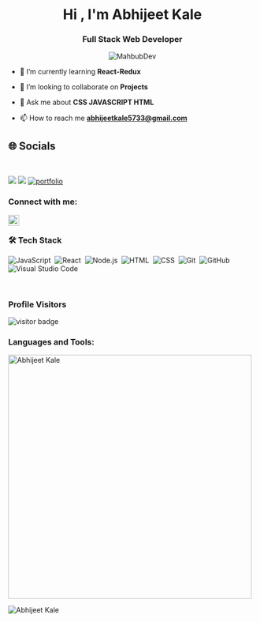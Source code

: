 <h1 align="center">Hi , I'm Abhijeet Kale</h1>
<h3 align="center">

 Full Stack Web Developer

></h3>
<p align="center"> <img src="https://media.tenor.com/BqbIhT4Mb7cAAAAM/programmer-rounded-edges.gif" alt="MahbubDev"/> </p>

- 🌱 I’m currently learning **React-Redux**

- 👯 I’m looking to collaborate on **Projects**

- 💬 Ask me about **CSS JAVASCRIPT HTML**

- 📫 How to reach me **abhijeetkale5733@gmail.com**




 <!----------------------------------------------------- Let's Connect --------------------------------------------------------->                                        
 
 
<div><h2> 🌐 Socials</h2> <div/>
<br/>
<p align="left">
<a href = "https://www.linkedin.com/in/abhijeet-kale-588b77238/" target="_blank"><img src="https://img.shields.io/badge/linkedin-%230077B5.svg?style=for-the-badge&logo=linkedin&logoColor=white"/></a>
<a href = "mailto:abhijeetkale5733@gmail.com" target="_blank"><img src="https://img.shields.io/badge/Gmail-D14836?style=for-the-badge&logo=gmail&logoColor=white"/></a>
<a href="https://agodse21.github.io/amol-portfolio/" target="_blank"><img src="https://img.shields.io/badge/Portfolio-%23000000.svg?style=for-the-badge&logo=firefox&logoColor=#FF7139" alt="portfolio"/></a>

</p>


### Connect with me:

[<img align="left" alt="nahidhassanbulbul | LinkedIn" width="22px" src="https://cdn.jsdelivr.net/npm/simple-icons@v3/icons/linkedin.svg" />][linkedin]

<br />

### 🛠 Tech Stack

![JavaScript](https://img.shields.io/badge/-JavaScript-05122A?style=flat&logo=javascript)&nbsp;
![React](https://img.shields.io/badge/-React-05122A?style=flat&logo=react)&nbsp;
![Node.js](https://img.shields.io/badge/-Node.js-05122A?style=flat&logo=node.js)&nbsp;
![HTML](https://img.shields.io/badge/-HTML-05122A?style=flat&logo=HTML5)&nbsp;
![CSS](https://img.shields.io/badge/-CSS-05122A?style=flat&logo=CSS3&logoColor=1572B6)&nbsp;
![Git](https://img.shields.io/badge/-Git-05122A?style=flat&logo=git)&nbsp;
![GitHub](https://img.shields.io/badge/-GitHub-05122A?style=flat&logo=github)&nbsp;
![Visual Studio Code](https://img.shields.io/badge/-Visual%20Studio%20Code-05122A?style=flat&logo=visual-studio-code&logoColor=007ACC)&nbsp;

<br />

### Profile Visitors 

![visitor badge](https://visitor-badge.glitch.me/badge?page_id=abhi5733.visitor-badge&left_color=blue&right_color=yellow)
<br />




<h3 align="left">Languages and Tools:</h3>


<p><img width="494" align="center" src="https://github-readme-stats.vercel.app/api/top-langs?username=abhi5733&show_icons=true&locale=en&layout=compact" alt="Abhijeet Kale" /></p>

<p><img align="center" src="https://github-readme-stats.vercel.app/api?username=abhi5733&show_icons=true&locale=en" alt="Abhijeet Kale" /></p>


[linkedin]: https://www.linkedin.com/in/abhijeet-kale-588b77238


